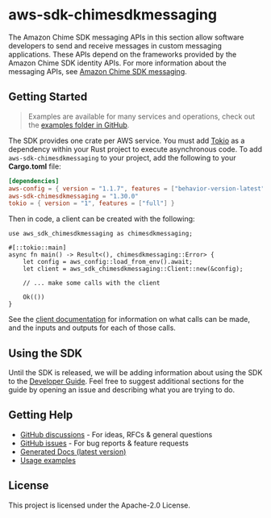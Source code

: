 # aws-sdk-chimesdkmessaging

The Amazon Chime SDK messaging APIs in this section allow software developers to send and receive messages in custom messaging applications. These APIs depend on the frameworks provided by the Amazon Chime SDK identity APIs. For more information about the messaging APIs, see [Amazon Chime SDK messaging](https://docs.aws.amazon.com/chime/latest/APIReference/API_Operations_Amazon_Chime_SDK_Messaging.html).

## Getting Started

> Examples are available for many services and operations, check out the
> [examples folder in GitHub](https://github.com/awslabs/aws-sdk-rust/tree/main/examples).

The SDK provides one crate per AWS service. You must add [Tokio](https://crates.io/crates/tokio)
as a dependency within your Rust project to execute asynchronous code. To add `aws-sdk-chimesdkmessaging` to
your project, add the following to your **Cargo.toml** file:

```toml
[dependencies]
aws-config = { version = "1.1.7", features = ["behavior-version-latest"] }
aws-sdk-chimesdkmessaging = "1.30.0"
tokio = { version = "1", features = ["full"] }
```

Then in code, a client can be created with the following:

```rust,no_run
use aws_sdk_chimesdkmessaging as chimesdkmessaging;

#[::tokio::main]
async fn main() -> Result<(), chimesdkmessaging::Error> {
    let config = aws_config::load_from_env().await;
    let client = aws_sdk_chimesdkmessaging::Client::new(&config);

    // ... make some calls with the client

    Ok(())
}
```

See the [client documentation](https://docs.rs/aws-sdk-chimesdkmessaging/latest/aws_sdk_chimesdkmessaging/client/struct.Client.html)
for information on what calls can be made, and the inputs and outputs for each of those calls.

## Using the SDK

Until the SDK is released, we will be adding information about using the SDK to the
[Developer Guide](https://docs.aws.amazon.com/sdk-for-rust/latest/dg/welcome.html). Feel free to suggest
additional sections for the guide by opening an issue and describing what you are trying to do.

## Getting Help

* [GitHub discussions](https://github.com/awslabs/aws-sdk-rust/discussions) - For ideas, RFCs & general questions
* [GitHub issues](https://github.com/awslabs/aws-sdk-rust/issues/new/choose) - For bug reports & feature requests
* [Generated Docs (latest version)](https://awslabs.github.io/aws-sdk-rust/)
* [Usage examples](https://github.com/awslabs/aws-sdk-rust/tree/main/examples)

## License

This project is licensed under the Apache-2.0 License.

